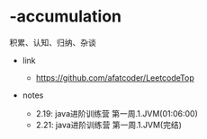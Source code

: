 # -accumulation
积累、认知、归纳、杂谈


- link
  - https://github.com/afatcoder/LeetcodeTop

- notes 
  - 2.19: java进阶训练营 第一周.1.JVM(01:06:00)
  - 2.21: java进阶训练营 第一周.1.JVM(完结)